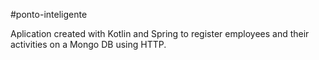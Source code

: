 #ponto-inteligente

Aplication created with Kotlin and Spring to register employees and their activities on a Mongo DB using HTTP.